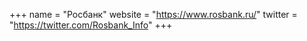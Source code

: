 +++
name = "Росбанк"
website = "https://www.rosbank.ru/"
twitter = "https://twitter.com/Rosbank_Info"
+++